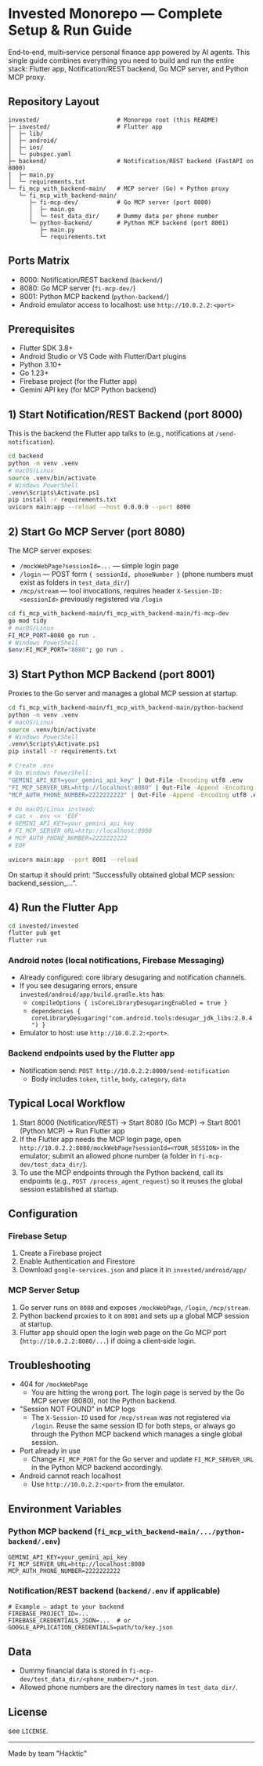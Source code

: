 # Invested Monorepo — Complete Setup & Run Guide

End‑to‑end, multi‑service personal finance app powered by AI agents. This single guide combines everything you need to build and run the entire stack: Flutter app, Notification/REST backend, Go MCP server, and Python MCP proxy.

## Repository Layout

```
invested/                      # Monorepo root (this README)
├─ invested/                   # Flutter app
│  ├─ lib/
│  ├─ android/
│  ├─ ios/
│  └─ pubspec.yaml
├─ backend/                    # Notification/REST backend (FastAPI on 8000)
│  ├─ main.py
│  └─ requirements.txt
└─ fi_mcp_with_backend-main/   # MCP server (Go) + Python proxy
   └─ fi_mcp_with_backend-main/
      ├─ fi-mcp-dev/           # Go MCP server (port 8080)
      │  ├─ main.go
      │  └─ test_data_dir/     # Dummy data per phone number
      └─ python-backend/       # Python MCP backend (port 8001)
         ├─ main.py
         └─ requirements.txt
```

## Ports Matrix

- 8000: Notification/REST backend (`backend/`)
- 8080: Go MCP server (`fi-mcp-dev/`)
- 8001: Python MCP backend (`python-backend/`)
- Android emulator access to localhost: use `http://10.0.2.2:<port>`

## Prerequisites

- Flutter SDK 3.8+
- Android Studio or VS Code with Flutter/Dart plugins
- Python 3.10+
- Go 1.23+
- Firebase project (for the Flutter app)
- Gemini API key (for MCP Python backend)

## 1) Start Notification/REST Backend (port 8000)

This is the backend the Flutter app talks to (e.g., notifications at `/send-notification`).

```bash
cd backend
python -m venv .venv
# macOS/Linux
source .venv/bin/activate
# Windows PowerShell
.venv\Scripts\Activate.ps1
pip install -r requirements.txt
uvicorn main:app --reload --host 0.0.0.0 --port 8000
```

## 2) Start Go MCP Server (port 8080)

The MCP server exposes:
- `/mockWebPage?sessionId=...` — simple login page
- `/login` — POST form `{ sessionId, phoneNumber }` (phone numbers must exist as folders in `test_data_dir/`)
- `/mcp/stream` — tool invocations, requires header `X-Session-ID: <sessionId>` previously registered via `/login`

```bash
cd fi_mcp_with_backend-main/fi_mcp_with_backend-main/fi-mcp-dev
go mod tidy
# macOS/Linux
FI_MCP_PORT=8080 go run .
# Windows PowerShell
$env:FI_MCP_PORT="8080"; go run .
```

## 3) Start Python MCP Backend (port 8001)

Proxies to the Go server and manages a global MCP session at startup.

```bash
cd fi_mcp_with_backend-main/fi_mcp_with_backend-main/python-backend
python -m venv .venv
# macOS/Linux
source .venv/bin/activate
# Windows PowerShell
.venv\Scripts\Activate.ps1
pip install -r requirements.txt

# Create .env
# On Windows PowerShell:
"GEMINI_API_KEY=your_gemini_api_key" | Out-File -Encoding utf8 .env
"FI_MCP_SERVER_URL=http://localhost:8080" | Out-File -Append -Encoding utf8 .env
"MCP_AUTH_PHONE_NUMBER=2222222222" | Out-File -Append -Encoding utf8 .env

# On macOS/Linux instead:
# cat > .env << 'EOF'
# GEMINI_API_KEY=your_gemini_api_key
# FI_MCP_SERVER_URL=http://localhost:8080
# MCP_AUTH_PHONE_NUMBER=2222222222
# EOF

uvicorn main:app --port 8001 --reload
```

On startup it should print: “Successfully obtained global MCP session: backend_session_…”.

## 4) Run the Flutter App

```bash
cd invested/invested
flutter pub get
flutter run
```

### Android notes (local notifications, Firebase Messaging)
- Already configured: core library desugaring and notification channels.
- If you see desugaring errors, ensure `invested/android/app/build.gradle.kts` has:
  - `compileOptions { isCoreLibraryDesugaringEnabled = true }`
  - `dependencies { coreLibraryDesugaring("com.android.tools:desugar_jdk_libs:2.0.4") }`
- Emulator to host: use `http://10.0.2.2:<port>`.

### Backend endpoints used by the Flutter app
- Notification send: `POST http://10.0.2.2:8000/send-notification`
  - Body includes `token`, `title`, `body`, `category`, `data`

## Typical Local Workflow

1. Start 8000 (Notification/REST) → Start 8080 (Go MCP) → Start 8001 (Python MCP) → Run Flutter app
2. If the Flutter app needs the MCP login page, open `http://10.0.2.2:8080/mockWebPage?sessionId=<YOUR_SESSION>` in the emulator; submit an allowed phone number (a folder in `fi-mcp-dev/test_data_dir/`).
3. To use the MCP endpoints through the Python backend, call its endpoints (e.g., `POST /process_agent_request`) so it reuses the global session established at startup.

## Configuration

### Firebase Setup
1. Create a Firebase project
2. Enable Authentication and Firestore
3. Download `google-services.json` and place it in `invested/android/app/`

### MCP Server Setup
1. Go server runs on `8080` and exposes `/mockWebPage`, `/login`, `/mcp/stream`.
2. Python backend proxies to it on `8001` and sets up a global MCP session at startup.
3. Flutter app should open the login web page on the Go MCP port (`http://10.0.2.2:8080/...`) if doing a client‑side login.

## Troubleshooting

- 404 for `/mockWebPage`
  - You are hitting the wrong port. The login page is served by the Go MCP server (8080), not the Python backend.
- "Session NOT FOUND" in MCP logs
  - The `X-Session-ID` used for `/mcp/stream` was not registered via `/login`. Reuse the same session ID for both steps, or always go through the Python MCP backend which manages a single global session.
- Port already in use
  - Change `FI_MCP_PORT` for the Go server and update `FI_MCP_SERVER_URL` in the Python MCP backend accordingly.
- Android cannot reach localhost
  - Use `http://10.0.2.2:<port>` from the emulator.

## Environment Variables

### Python MCP backend (`fi_mcp_with_backend-main/.../python-backend/.env`)
```env
GEMINI_API_KEY=your_gemini_api_key
FI_MCP_SERVER_URL=http://localhost:8080
MCP_AUTH_PHONE_NUMBER=2222222222
```

### Notification/REST backend (`backend/.env` if applicable)
```env
# Example — adapt to your backend
FIREBASE_PROJECT_ID=...
FIREBASE_CREDENTIALS_JSON=...  # or GOOGLE_APPLICATION_CREDENTIALS=path/to/key.json
```

## Data

- Dummy financial data is stored in `fi-mcp-dev/test_data_dir/<phone_number>/*.json`.
- Allowed phone numbers are the directory names in `test_data_dir/`.

## License

see `LICENSE`.

---

Made by team "Hacktic"

